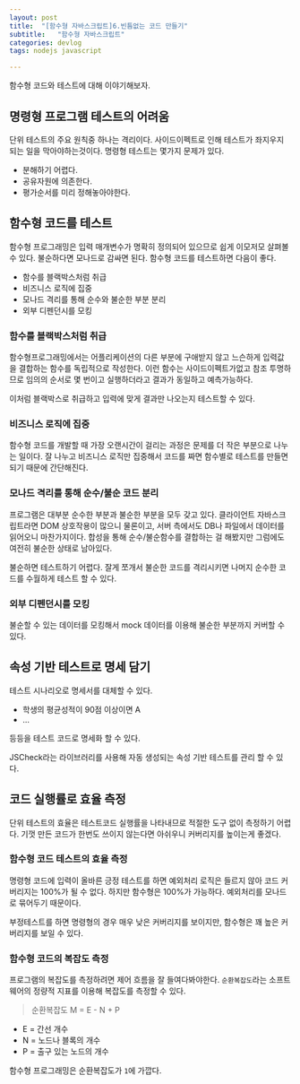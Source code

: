 ```yaml
---
layout: post
title:  "[함수형 자바스크립트]6.빈틈없는 코드 만들기"
subtitle:   "함수형 자바스크립트"
categories: devlog
tags: nodejs javascript

---
```


함수형 코드와 테스트에 대해 이야기해보자.

## 명령형 프로그램 테스트의 어려움

단위 테스트의 주요 원칙중 하나는 격리이다. 사이드이펙트로 인해 테스트가 좌지우지 되는 일을 막아야하는것이다. 명령형 테스트는 몇가지 문제가 있다.

- 분해하기 어렵다.
- 공유자원에 의존한다.
- 평가순서를 미리 정해놓아야한다.

## 함수형 코드를 테스트

함수형 프로그래밍은 입력 매개변수가 명확히 정의되어 있으므로 쉽게 이모저모 살펴볼 수 있다. 불순하다면 모나드로 감싸면 된다. 함수형 코드를 테스트하면 다음이 좋다.

- 함수를 블랙박스처럼 취급
- 비즈니스 로직에 집중
- 모나드 격리를 통해 순수와 불순한 부분 분리
- 외부 디펜던시를 모킹

### 함수를 블랙박스처럼 취급

함수형프로그래밍에서는 어플리케이션의 다른 부분에 구애받지 않고 느슨하게 입력값을 결합하는 함수를 독립적으로 작성한다. 이런 함수는 사이드이펙트가없고 참조 투명하므로 임의의 순서로 몇 번이고 실행하더라고 결과가 동일하고 예측가능하다.

이처럼 블랙박스로 취급하고 입력에 맞게 결과만 나오는지 테스트할 수 있다. 

### 비즈니스 로직에 집중

함수형 코드를 개발할 때 가장 오랜시간이 걸리는 과정은 문제를 더 작은 부분으로 나누는 일이다. 잘 나누고 비즈니스 로직만 집중해서 코드를 짜면 함수별로 테스트를 만들면 되기 때문에 간단해진다.

### 모나드 격리를 통해 순수/불순 코드 분리

프로그램은 대부분 순수한 부분과 불순한 부분을 모두 갖고 있다. 클라이언트 자바스크립트라면 DOM 상호작용이 많으니 물론이고, 서버 측에서도 DB나 파일에서 데이터를 읽어오니 마찬가지이다. 합성을 통해 순수/불순함수를 결합하는 걸 해봤지만 그럼에도 여전히 불순한 상태로 남아있다.

불순하면 테스트하기 어렵다. 잘게 쪼개서 불순한 코드를 격리시키면 나머지 순수한 코드를 수월하게 테스트 할 수 있다.

### 외부 디펜던시를 모킹

불순할 수 있는 데이터를 모킹해서 mock 데이터를 이용해 불순한 부분까지 커버할 수 있다.

## 속성 기반 테스트로 명세 담기

테스트 시나리오로 명세서를 대체할 수 있다. 

- 학생의 평균성적이 90점 이상이면 A
- ...

등등을 테스트 코드로 명세화 할 수 있다.

JSCheck라는 라이브러리를 사용해 자동 생성되는 속성 기반 테스트를 관리 할 수 있다.

## 코드 실행률로 효율 측정

단위 테스트의 효율은 테스트코드 실행률을 나타내므로 적절한 도구 없이 측정하기 어렵다. 기껏 만든 코드가 한번도 쓰이지 않는다면 아쉬우니 커버리지를 높이는게 좋겠다.

### 함수형 코드 테스트의 효율 측정

명령형 코드에 입력이 올바른 긍정 테스트를 하면 예외처리 로직은 들르지 않아 코드 커버리지는 100%가 될 수 없다. 하지만 함수형은 100%가 가능하다. 예외처리를 모나드로 묶어두기 때문이다.

부정테스트를 하면 명령형의 경우 매우 낮은 커버리지를 보이지만, 함수형은 꽤 높은 커버리지를 보일 수 있다.

### 함수형 코드의 복잡도 측정

프로그램의 복잡도를 측정하려면 제어 흐름을 잘 들여다봐야한다. `순환복잡도`라는 소프트웨어의 정량적 지표를 이용해 복잡도를 측정할 수 있다. 

> 순환복잡도 M = E - N + P

- E = 간선 개수
- N = 노드나 블록의 개수
- P = 출구 있는 노드의 개수

함수형 프로그래밍은 순환복잡도가 `1`에 가깝다.



